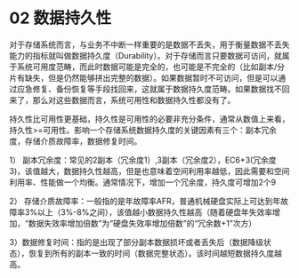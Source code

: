 # 02 数据持久性

对于存储系统而言，与业务不中断一样重要的是数据不丢失，用于衡量数据不丢失能力的指标就叫做数据持久度（Durability）。对于存储而言只要数据可访问，就属于系统可用度范畴，而此时数据可能是完全的，也可能是不完全的（比如副本/分片有缺失，但是仍然能够拼出完整的数据）。如果数据暂时不可访问，但是可以通过应急修复、备份恢复等手段找回来，这就属于数据持久度范畴。如果数据找不回来了，那么对这些数据而言，系统可用性和数据持久性都没有了。

持久性比可用性更基础，持久性是可用性的必要非充分条件，通常从数值上来看，持久性>=可用性。影响一个存储系统数据持久度的关键因素有三个：副本冗余度，存储介质故障率，数据修复时间。

1） 副本冗余度：常见的2副本（冗余度1）,3副本（冗余度2），EC6+3(冗余度3)，该值越大，数据持久性越高，但是也意味着空间利用率越低，因此需要和空间利用率、性能做一个均衡。通常情况下，增加一个冗余度，持久度可增加2个9

2） 存储介质故障率：一般指的是年故障率AFR，普通机械硬盘实际上可达到年故障率3%以上（3%-8%之间），该值越小数据持久性越高（随着硬盘年失效率增加，“数据失效率增加倍数”为“硬盘失效率增加倍数”的“冗余数+1”次方）

3）数据修复时间：指的是出现了部分副本数据损坏或者丢失后（数据降级状态），恢复到所有的副本一致的时间（数据完整状态）。该时间越短数据持久度越高。